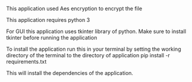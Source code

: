This application used Aes encryption to encrypt the file

This application requires python 3

For GUI this application uses tkinter library of python. Make sure to install tkinter before running the application

To install the application run this in your terminal by setting the working directory of the terminal to the directory of application
			pip install -r requirements.txt

This will install the dependencies of the application.
